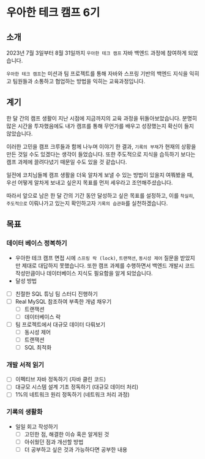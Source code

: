 # 우아한 테크 캠프 6기

## 소개
2023년 7월 3일부터 8월 31일까지 `우아한 테크 캠프` 자바 백엔드 과정에 참여하게 되었습니다.

`우아한 테크 캠프`는 미션과 팀 프로젝트를 통해 자바와 스프링 기반의 백엔드 지식을 익히고 팀원들과 소통하고 협업하는 방법을 익히는 교육과정입니다.

## 계기
한 달 간의 캠프 생활이 지난 시점에 지금까지의 교육 과정을 뒤돌아보았습니다. 분명히 많은 시간을 투자했음에도 내가 캠프를 통해 무언가를 배우고 성장했는지 확신이 들지 않았습니다.

이러한 고민을 캠프 크루들과 함께 나누며 이야기 한 결과, `기록의 부재`가 현재의 상황을 만든 것일 수도 있겠다는 생각이 들었습니다. 또한 주도적으로 지식을 습득하기 보다는 캠프 과제에 끌려다녔기 때문일 수도 있을 것 같습니다.

일전에 코치님들께 캠프 생활을 더욱 알차게 보낼 수 있는 방법이 있을지 여쭤봤을 때, 우선 어떻게 알차게 보내고 싶은지 목표를 먼저 세우라고 조언해주셨습니다.

따라서 앞으로 남은 한 달 간의 기간 동안 달성하고 싶은 목표를 설정하고, 이를 `착실히`, `주도적으로` 이뤄나가고 있는지 확인하고자 `기록의 습관화`를 실천하겠습니다.

## 목표
### 데이터 베이스 정복하기
- 우아한 테크 캠프 면접 시에 `스프링 락 (lock)`, `트랜잭션`, `동시성 제어` 질문을 받았지만 제대로 대답하지 못했습니다. 또한 캠프 과제를 수행하면서 백엔드 개발시 코드 작성만큼이나 데이터베이스 지식도 필요함을 알게 되었습니다.
- 달성 방법
- [ ] 친절한 SQL 튜닝 팀 스터디 진행하기
- [ ] Real MySQL 참조하여 부족한 개념 채우기
  - [ ] 트랜잭션
  - [ ] 데이터베이스 락
- [ ] 팀 프로젝트에서 대규모 데이터 다뤄보기
  - [ ] 동시성 제어
  - [ ] 트랜잭션
  - [ ] SQL 최적화

### 개발 서적 읽기
- [ ] 이펙티브 자바 정독하기 (자바 클린 코드)
- [ ] 대규모 시스템 설계 기초 정독하기 (대규모 데이터 처리)
- [ ] 1%의 네트워크 원리 정독하기 (네트워크 처리 과정)

### 기록의 생활화
- 일일 회고 작성하기
	- [ ] 고민한 점, 해결한 이슈 혹은 알게된 것
    - [ ] 아쉬웠던 점과 개선할 방법
    - [ ] 더 공부하고 싶은 것과 가능하다면 공부한 내용
